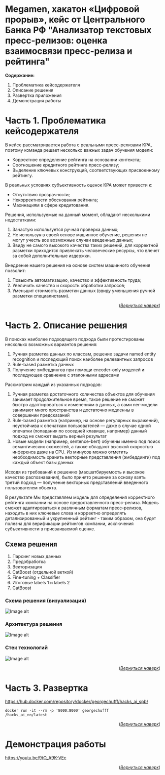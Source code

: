 <a name="readme-top"></a>

# Megamen, хакатон «Цифровой прорыв», кейс от Центрального Банка РФ "Анализатор текстовых пресс-релизов: оценка взаимосвязи пресс-релиза и рейтинга"

**Содержание:**
1. Проблематика кейсодержателя
2. Описание решения
3. Развертка приложения
4. Демонстрация работы


# Часть 1. Проблематика кейсодержателя
В кейсе рассматривается работа с реальными пресс-релизами КРА, поэтому команда решает несколько важных задач обучения модели:
* Корректное определение рейтинга на основании контекста;
* Соотношение кредитного рейтинга пресс-релизу;
* Выделение ключевых конструкций, соответствующих присвоенному рейтингу.

В реальных условиях субъективность оценок КРА может привести к:
* Отсутствию прозрачности;
* Некорректности обоснования рейтинга;
* Махинациям в сфере кредитования.

Решения, используемые на данный момент, обладают несколькими недостатками:
1. Зачастую используется ручная проверка данных;
2. Не используя в своей основе машинное обучение, решения не могут учесть все возможные случаи введенных данных;
3. Ввиду не самого высокого качества таких решений, для корректной разметки приходится привлекать человеческие ресурсы, что влечет за собой дополнительные издержки.

Внедрение нашего решения на основе систем машинного обучения позволит:
1. Повысить автоматизацию, качество и эффективность труда;
2. Увеличить качество и скорость обработки запросов; 
3. Уменьшит стоимость разметки данных (ввиду уменьшения ручной разметки специалистами).
<p align="right">(<a href="#readme-top"><i>Вернуться наверх</i></a>)</p>

# Часть 2. Описание решения
В поисках наиболее подходящего подхода были протестированы несколько возможных вариантов решения:
1. Ручная разметка данных по классам, решение задачи named entity recognition и последющий поиск наиболее релевантных запросов
2. Rule-based разметка данных
3. Получение эмбеддингов при помощи encoder-only моделей и последующее сравнение с эталонными адресами

Рассмотрим каждый из указанных подходов:
1. Ручная разметка достаточного количества объектов для обучения занимает продолжительное время, такое решение не сможет быстро адаптироваться к изменениям в данных, а сами ner-модели занимают много пространства и достаточно медленны в совершении предсказаний
2. Rule-based разметка (например, на основе регулярных выражений), неустойчива к опечаткам пользователей — даже в случае одной опечатки (попадания по соседней клавише, например) данный подход не сможет выдать верный результат
3. Новые модели (например, sentence-bert) обучены именно под поиск семантических схожестей, а также обладают высокой скоростью инференса даже на CPU. Из минусов можно отметить необходимость хранить векторные представления (эмбеддинги) под каждый объект базы данных

Исходя из требований к решению (масшатбируемость и высокое качество распознавания), было принято решение за основу взять третий подход — получение векторных представлений введенного пользователем объекта. 

В результате Мы представляем модель для определения корректного рейтинга компании на основе предоставленного пресс-релиза. Модель сможет адаптироваться к различным форматам пресс-релизов, находить в них ключевые слова и корректно определять детализированный и укрупненный рейтинг - таким образом, она будет полезна для верификации рейтингов компании, исключения субъективности в присваиваемой оценке.

## Схема решения 
1. Парсинг новых данных
2. Предобработка
3. Векторизация
4. CatBoost
(отдельной веткой)
3. Fine-tuning + Classifier
6. Итоговые labels 1 и labels 2
7. CatBoost

### Схема решения (визуализация)
![Image alt](https://github.com/mireaMegaman/nn_hackaton/blob/main/pics/tech_test6.png)

### Архитектура решения
![Image alt](https://github.com/mireaMegaman/nn_hackaton/blob/main/pics/arch_test4.png)

### Стек технологий
![Image alt](https://github.com/mireaMegaman/nn_hackaton/blob/main/pics/dia_test4.png)

<p align="right">(<a href="#readme-top"><i>Вернуться наверх</i></a>)</p>

# Часть 3. Развертка

https://hub.docker.com/repository/docker/georgechufff/hacks_ai_spb/

```
docker run -it --rm -p '8000:8000' georgechufff
/hacks_ai_nn/latest
```

<p align="right">(<a href="#readme-top"><i>Вернуться наверх</i></a>)</p>

# Демонстрация работы
https://youtu.be/9tO_A9K-VEc

<p align="right">(<a href="#readme-top"><i>Вернуться наверх</i></a>)</p>
